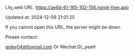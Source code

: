 Lily_web URL: https://ae6d-61-165-102-156.ngrok-free.app

Updated at: 2024-12-09 21:01:25

If you cannot open this URL, the server might be down.

Please contact: 

goley04@foxmail.com Or Wechat:GL_yeaH
